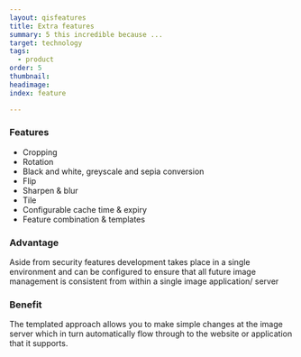 ```yaml
---
layout: qisfeatures
title: Extra features
summary: 5 this incredible because ...
target: technology
tags:
  - product
order: 5
thumbnail:
headimage:
index: feature

---
```


### Features ###

+ Cropping
+ Rotation
+ Black and white, greyscale and sepia conversion
+ Flip
+ Sharpen & blur
+ Tile
+ Configurable cache time & expiry
+ Feature combination & templates

### Advantage ###

Aside from security features development takes place in a single environment and can be configured to ensure that all future image management is consistent from within a single image application/ server

### Benefit ###

The templated approach allows you to make simple changes at the image server which in turn automatically flow through to the website or application that it supports.


